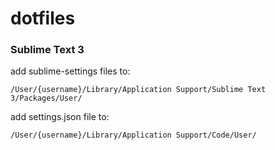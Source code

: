 # dotfiles

### Sublime Text 3

add sublime-settings files to:

```/User/{username}/Library/Application Support/Sublime Text 3/Packages/User/```

add settings.json file to:

```/User/{username}/Library/Application Support/Code/User/```
